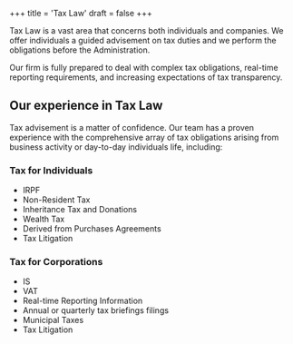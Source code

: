 +++
title = 'Tax Law'
draft = false
+++




Tax Law is a vast area that concerns both individuals and companies. We offer individuals a guided advisement on tax duties and we perform the obligations before the Administration.

Our firm is fully prepared to deal with complex tax obligations, real-time reporting requirements, and increasing expectations of tax transparency.

## Our experience in Tax Law

Tax advisement is a matter of confidence. Our team has a proven experience with the comprehensive array of tax obligations arising from business activity or day-to-day individuals life, including:

### Tax for Individuals

* IRPF
* Non-Resident Tax
* Inheritance Tax and Donations
* Wealth Tax
* Derived from Purchases Agreements
* Tax Litigation


### Tax for Corporations

* IS
* VAT
* Real-time Reporting Information
* Annual or quarterly tax briefings filings
* Municipal Taxes
* Tax Litigation
